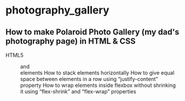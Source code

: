# photography_gallery
## How to make Polaroid Photo Gallery (my dad's photography page) in HTML & CSS

HTML5 <figure> and <figcaption> elements
How to stack elements horizontally
How to give equal space between elements in a row using “justify-content” property
How to wrap elements inside flexbox without shrinking it using “flex-shrink” and “flex-wrap” properties
